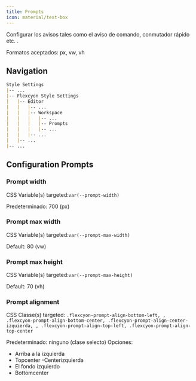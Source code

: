 ```yaml
---
title: Prompts
icon: material/text-box 
---
```


Configurar los avisos tales como el aviso de comando, conmutador rápido etc.
.

Formatos aceptados: px, vw, vh

## Navigation

```md
Style Settings
|-- ...
|-- Flexcyon Style Settings
|   |-- Editor
|   |   |-- ...
|   |   |-- Workspace
|   |   |   |-- ...
|   |   |   |-- Prompts
|   |   |   |-- ...
|   |   |-- ...
|   |-- ...
|-- ...
```

## Configuration Prompts

### Prompt width

CSS Variable(s) targeted:`var(--prompt-width)`

Predeterminado: 700 (px)

### Prompt max width

CSS Variable(s) targeted:`var(--prompt-max-width)`

Default: 80 (vw)

### Prompt max height

CSS Variable(s) targeted:`var(--prompt-max-height)`

Default: 70 (vh)

### Prompt alignment

CSS Classe(s) targeted: `.flexcyon-prompt-align-bottom-left,
,
.flexcyon-prompt-align-bottom-center, .flexcyon-prompt-align-center-izquierda,
,
.flexcyon-prompt-align-top-left, .flexcyon-prompt-align-top-center`

Predeterminado: ninguno (clase selecto)
Opciones:

- Arriba a la izquierda
- Topcenter
-Centerizquierda
- El fondo izquierdo
- Bottomcenter

